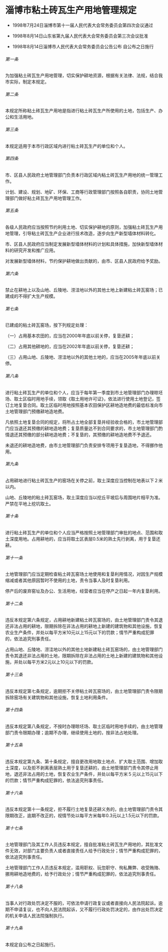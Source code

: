 # 淄博市粘土砖瓦生产用地管理规定

- 1998年7月24日淄博市第十一届人民代表大会常务委员会第四次会议通过

- 1998年8月14日山东省第九届人民代表大会常务委员会第三次会议批准

- 1998年8月14日淄博市人民代表大会常务委员会公告公布 自公布之日施行

<!-- INFO END -->

###### 第一条

为加强粘土砖瓦生产用地管理，切实保护耕地资源，根据有关法律、法规，结合我市实际，制定本规定。

###### 第二条

本规定所称粘土砖瓦生产用地是指进行粘土砖瓦生产所使用的土地，包括生产、办公和生活用地。

###### 第三条

本规定适用于本市行政区域内进行粘土砖瓦生产的单位和个人。

###### 第四条

市、区县人民政府土地管理部门负责本行政区域内粘土砖瓦生产用地的统一管理工作。

计划、建设、规划、地矿、环保、工商等行政管理部门按照各自职责，协同土地管理部门做好粘土砖瓦生产用地管理工作。

###### 第五条

各级人民政府应当按照节约利用土地、切实保护耕地的原则，加强粘土砖瓦生产用地管理，引导粘土砖瓦生产企业进行技术改造，逐步向生产新型墙体材料转化。

市、区县人民政府应当制定发展新型墙体材料的计划和具体措施，加快新型墙体材料的研究开发和推广应用。

对发展新型墙体材料，节约保护耕地做出贡献的，由市、区县人民政府给予奖励。

###### 第六条

禁止在耕地上以及山地、丘陵地、涝洼地以外的其他土地上新建粘土砖瓦窑场；已建成的不得扩大生产规模。

###### 第七条

已建成的粘土砖瓦窑场，按下列规定处理：

（一）占用基本农田的，应当在2000年年底以前关停，复垦还耕；

（二）占用其他耕地的，应当在2002年年底以前关停，复垦还耕；

（三）占用山地、丘陵地、涝洼地以外的其他土地的，应当在2005年年底以前关停。

###### 第八条

进行粘土砖瓦生产的单位和个人，应当于每年第一季度到市土地管理部门办理晾坯场、取土区临时用地手续，领取《取土用地许可证》，依法进行使用土地登记，签订土地复垦合同。取土区临时用地按照基本农田保护区耕地造地费的最低标准向市土地管理部门预缴耕地造地费。

凡依照土地复垦合同的规定，将所占土地全部复垦并经验收合格的，市土地管理部门应当退还其预缴的耕地造地费；复垦质量达不到合同要求的，市土地管理部门酌情退还其预缴的部分耕地造地费；不复垦的，其预缴的耕地造地费不予退还。

未退还的耕地造地费，由市土地管理部门负责安排专项用于复垦造地，不得挪作他用。

###### 第九条

占用耕地进行粘土砖瓦生产的窑场在关停之前，取土深度应当控制在地表以下２米以内。

山地、丘陵地的粘土砖瓦窑场，取土深度应当以挖丘平坡后与周围地片相平为准。严禁在平地上挖坑取土。

###### 第十条

进行粘土砖瓦生产的单位和个人应当严格按照土地管理部门审批的地点、范围和取土深度用地。占用耕地的，应当将取土区表层0.5米的熟土先行剥离，用于复垦还耕。

###### 第十一条

土地管理部门应当定期检查粘土砖瓦窑场土地使用和复垦利用情况，对因生产规模缩减或者其他原因暂时不使用的土地，责令当事人及时复垦利用。

停产后的废弃窑址及办公、生活用地，经营者应当在停产之日起一年内复垦利用。

###### 第十二条

违反本规定第六条规定，占用耕地新建粘土砖瓦窑场的，由土地管理部门责令其退还非法占用的耕地，限期拆除在非法占用的耕地上新建的建筑物和其他设施，恢复农业生产条件，并处以每平方米10元以上15元以下的罚款；情节严重构成犯罪的，依法追究刑事责任。

占用山地、丘陵地、涝洼地以外的其他土地新建粘土砖瓦窑场的，由土地管理部门责令其退还非法占用的土地，限期拆除在非法占用的土地上新建的建筑物和其他设施，并处以每平方米2元以上10元以下的罚款。

###### 第十三条

违反本规定第七条规定，逾期拒不关停粘土砖瓦窑场的，由土地管理部门责令限期拆除窑场有关建筑物和其他设施，恢复土地利用条件。

###### 第十四条

违反本规定第八条规定，不按时办理晾坯场、取土区临时用地手续的，由土地管理部门责令限期办理；逾期不办理，继续使用土地的，按非法占地处理。

###### 第十五条

违反本规定第九条、第十条规定，擅自更改用地取土地点、扩大取土范围、增加取土深度，以及拒不剥离表层熟土用于复垦还耕的，由土地管理部门责令其停止用地，退还非法占用的土地，恢复农业生产条件，并处以每平方米５元以上15元以下的罚款；情节严重构成犯罪的，依法追究刑事责任。

###### 第十六条

违反本规定第十一条规定，拒不履行土地复垦还耕义务的，由土地管理部门责令其限期改正，逾期不改正的，视情节处以每平方米每年0.3元以上1.5元以下的罚款。

###### 第十七条

土地管理部门及其工作人员违反本规定，擅自批准粘土砖瓦生产用地的，其批准文件无效，对部门主要负责人或者直接责任人给予行政处分；情节严重构成犯罪的，依法追究刑事责任。

土地管理部门工作人员违反本规定，滥用职权、玩忽职守、徇私舞弊、收受贿赂、挪用耕地造地费的，给予行政处分；情节严重构成犯罪的，依法追究刑事责任。

###### 第十八条

当事人对行政处罚决定不服的，可依法申请行政复议或者直接向人民法院起诉。逾期不申请复议，也不向人民法院起诉，又不履行行政处罚决定的，由作出处罚决定的机关申请人民法院强制执行。

###### 第十九条

本规定自公布之日起施行。
